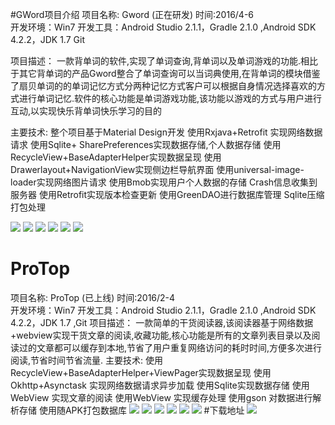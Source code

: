 #GWord项目介绍
项目名称: Gword  (正在研发)
时间:2016/4-6  
开发环境：Win7
开发工具：Android Studio 2.1.1，Gradle 2.1.0 ,Android SDK 4.2.2，JDK 1.7  Git

项目描述：
一款背单词的软件,实现了单词查询,背单词以及单词游戏的功能.相比于其它背单词的产品Gword整合了单词查询可以当词典使用,在背单词的模块借鉴了扇贝单词的的单词记忆方式分两种记忆方式客户可以根据自身情况选择喜欢的方式进行单词记忆.软件的核心功能是单词游戏功能,该功能以游戏的方式与用户进行互动,以实现快乐背单词快乐学习的目的

主要技术:
整个项目基于Material Design开发
使用Rxjava+Retrofit 实现网络数据请求
使用Sqlite+ SharePreferences实现数据存储,个人数据存储
使用RecycleView+BaseAdapterHelper实现数据呈现
使用Drawerlayout+NavigationView实现侧边栏导航界面
使用universal-image-loader实现网络图片请求
使用Bmob实现用户个人数据的存储
Crash信息收集到服务器
使用Retrofit实现版本检查更新
使用GreenDAO进行数据库管理
Sqlite压缩打包处理

![](http://7xst88.com1.z0.glb.clouddn.com/Screenshot_2016-06-28-15-45-37_io.github.lqcoding.gameword.png)
![](http://7xst88.com1.z0.glb.clouddn.com/Screenshot_2016-06-28-15-45-45_io.github.lqcoding.gameword.png)
![](http://7xst88.com1.z0.glb.clouddn.com/Screenshot_2016-06-28-15-45-55_io.github.lqcoding.gameword.png)
![](http://7xst88.com1.z0.glb.clouddn.com/Screenshot_2016-06-28-15-46-09_io.github.lqcoding.gameword.png)
![](http://7xst88.com1.z0.glb.clouddn.com/Screenshot_2016-06-28-15-46-16_io.github.lqcoding.gameword.png)
![](http://7xst88.com1.z0.glb.clouddn.com/Screenshot_2016-06-28-15-46-26_io.github.lqcoding.gameword.png)
# ProTop
项目名称: ProTop  (已上线)
时间:2016/2-4  
开发环境：Win7
开发工具：Android Studio 2.1.1，Gradle 2.1.0 ,Android SDK 4.2.2，JDK 1.7 ,Git 
项目描述：
一款简单的干货阅读器,该阅读器基于网络数据+webview实现干货文章的阅读,收藏功能,核心功能是所有的文章列表目录以及阅读过的文章都可以缓存到本地,节省了用户重复网络访问的耗时时间,方便多次进行阅读,节省时间节省流量.
主要技术:
使用RecycleView+BaseAdapterHelper+ViewPager实现数据呈现
使用Okhttp+Asynctask 实现网络数据请求异步加载
使用Sqlite实现数据存储
使用WebView 实现文章的阅读
使用WebView 实现缓存处理
使用gson 对数据进行解析存储
使用随APK打包数据库
![](http://7xst88.com1.z0.glb.clouddn.com/Screenshot_2016-06-28-15-44-39_com.example.tarena.protop.png)
![](http://7xst88.com1.z0.glb.clouddn.com/Screenshot_2016-06-28-15-45-03_com.example.tarena.protop.png)
![](http://7xst88.com1.z0.glb.clouddn.com/Screenshot_2016-06-28-15-45-11_com.example.tarena.protop.png)
![](http://7xst88.com1.z0.glb.clouddn.com/Screenshot_2016-06-28-15-45-25_com.example.tarena.protop.png)
![](http://img.r1.market.hiapk.com/data/upload/2016/06_01/16/20160601045435_3078.png)
![](http://img.r1.market.hiapk.com/data/upload/2016/06_01/16/20160601045441_4461.png)
#下载地址
![](http://img.r1.market.hiapk.com/data/upload/qrcode/2016/6_1/16/c2bf653b-ce0c-49c7-aed9-c75dddec12f8.png)
